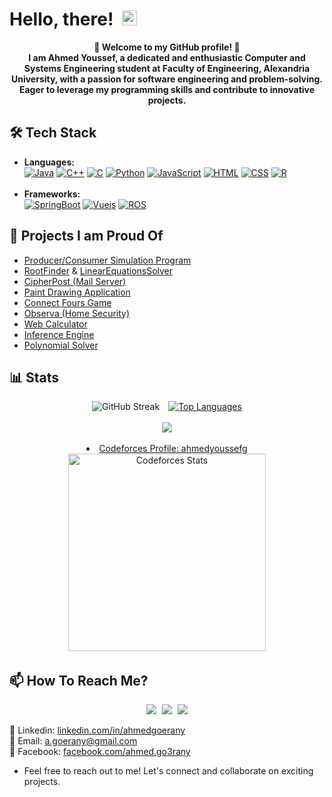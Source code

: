 <h1> Hello, there!&ensp;<img src="https://media.giphy.com/media/hvRJCLFzcasrR4ia7z/giphy.gif" width="24"> </h1>

<p align="center">
  <strong>🚀 Welcome to my GitHub profile! 🚀<br>
  I am Ahmed Youssef, a dedicated and enthusiastic Computer and Systems Engineering student at Faculty of Engineering, Alexandria University, with a passion for software engineering and problem-solving. Eager to leverage my programming skills and contribute to innovative projects.</strong>
</p>



## 🛠️ Tech Stack

- **Languages:** <br>
[![Java](https://img.shields.io/badge/Java-282c34?style=for-the-badge&logo=openjdk&logoColor=white)](https://github.com/ahmedyoussefg)
[![C++](https://img.shields.io/badge/c++-282c34?style=for-the-badge&logo=cplusplus)](https://github.com/ahmedyoussefg)
[![C](https://img.shields.io/badge/c-282c34?style=for-the-badge&logo=c)](https://github.com/ahmedyoussefg)
[![Python](https://img.shields.io/badge/Python-282c34?style=for-the-badge&logo=python&logoColor=white)](https://github.com/ahmedyoussefg)
[![JavaScript](https://img.shields.io/badge/JavaScript-282c34?style=for-the-badge&logo=javascript&logoColor=F7DF1E)](https://github.com/ahmedyoussefg)
[![HTML](https://img.shields.io/badge/HTML-282c34?style=for-the-badge&logo=html5&logoColor=white)](https://github.com/ahmedyoussefg)
[![CSS](https://img.shields.io/badge/CSS-282c34?&style=for-the-badge&logo=css3&logoColor=white)](https://github.com/ahmedyoussefg)
[![R](https://img.shields.io/badge/R-282c34?style=for-the-badge&logo=r&logoColor=white)](https://github.com/ahmedyoussefg)
<br><br>
- **Frameworks:**<br>
[![SpringBoot](https://img.shields.io/badge/SpringBoot-6DB33F?style=for-the-badge&logo=spring&logoColor=white)](https://github.com/ahmedyoussefg)
[![Vuejs](https://img.shields.io/badge/Vue.js-35495E?style=for-the-badge&logo=vue.js&logoColor=4FC08D)](https://github.com/ahmedyoussefg)
[![ROS](https://img.shields.io/badge/ros-%230A0FF9.svg?style=for-the-badge&logo=ros&logoColor=white)](https://github.com/ahmedyoussefg)


## 🌟 Projects I am Proud Of

- [Producer/Consumer Simulation Program](https://github.com/ahmedyoussefg/Producer-Consumer)
- [RootFinder](https://github.com/ahmedyoussefg/RootFinder) & [LinearEquationsSolver](https://github.com/ahmedyoussefg/LinearEquationsSolver)
- [CipherPost (Mail Server)](https://github.com/ahmedyoussefg/CipherPost)
- [Paint Drawing Application](https://github.com/ahmedyoussefg/PaintApp)
- [Connect Fours Game](https://github.com/ahmedyoussefg/connect4)
- [Observa (Home Security)](https://github.com/orgs/HCI26/repositories)
- [Web Calculator](https://github.com/ahmedyoussefg/Web-Calculator)
- [Inference Engine](https://github.com/ahmedyoussefg/InferenceEngine_Discrete)
- [Polynomial Solver](https://github.com/ahmedyoussefg/PolynomialSolver_DS1)


## 📊 Stats

<div align="center">
    <img src="https://streak-stats.demolab.com?user=ahmedyoussefg&count_private=true&theme=onedark&border_radius=20" alt="GitHub Streak" style="margin-right: 2%;"/>
    <a href="https://github.com/ahmedyoussefg">
      <img src="https://github-readme-stats.vercel.app/api/top-langs/?username=ahmedyoussefg&layout=compact&theme=onedark&exclude_repo=pintos" alt="Top Languages"/>
    </a>
<br><br>
<a href="https://github.com/ahmedyoussefg">
<picture>
  <source
    srcset="https://github-readme-stats.vercel.app/api?username=ahmedyoussefg&show_icons=true&theme=onedark&rank_icon=github"
    media="(prefers-color-scheme: dark)"
  />
  <source
    srcset="https://github-readme-stats.vercel.app/api?username=ahmedyoussefg&show_icons=true"
    media="(prefers-color-scheme: light), (prefers-color-scheme: no-preference)"
  />
  <img src="https://github-readme-stats.vercel.app/api?username=ahmedyoussefg&show_icons=true" />
</picture>
</a>
</div>
<br>
<li align=center> <a strong href="https://codeforces.com/profile/ahmedyoussefg">Codeforces Profile: ahmedyoussefg</strong><br>
<a href="https://codeforces.com/profile/ahmedyoussefg">
<img height="316" src="https://codeforces-readme-stats.vercel.app/api/card?username=ahmedyoussefg&theme=onedark&force_username=true&border_color=404040" alt="Codeforces Stats"/>
</a>
</li>

## 📫 How To Reach Me?
<p align=center>
  <a href="https://www.linkedin.com/in/ahmedgoerany/" style="margin-right:1%;"><img src="https://img.shields.io/badge/linkedin-0077B5.svg?style=for-the-badge&logo=linkedin&logoColor=white"/></a>
  <a href="mailto:a.goerany@gmail.com"style="margin-right:1%;"><img src="https://img.shields.io/badge/e‑mail-D14836.svg?style=for-the-badge&logo=GMail&logoColor=white"/></a>
  <a href="https://www.facebook.com/ahmed.go3rany"><img src="https://img.shields.io/badge/facebook-316FF6.svg?style=for-the-badge&logo=facebook&logoColor=white"/></a>
</p>

📱 Linkedin: [linkedin.com/in/ahmedgoerany](https://www.linkedin.com/in/ahmedgoerany/)<br>
📧 Email: [a.goerany@gmail.com](mailto:a.goerany@gmail.com)<br>
📘 Facebook: [facebook.com/ahmed.go3rany](https://www.facebook.com/ahmed.go3rany)

- Feel free to reach out to me! Let's connect and collaborate on exciting projects.
